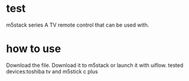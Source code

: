 # test
m5stack series A TV remote control that can be used with.
# how to use
Download the file. Download it to m5stack or launch it with uiflow.
tested devices:toshiba tv and m5stick c plus
